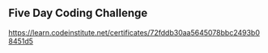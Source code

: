 ## Five Day Coding Challenge
https://learn.codeinstitute.net/certificates/72fddb30aa5645078bbc2493b08451d5
